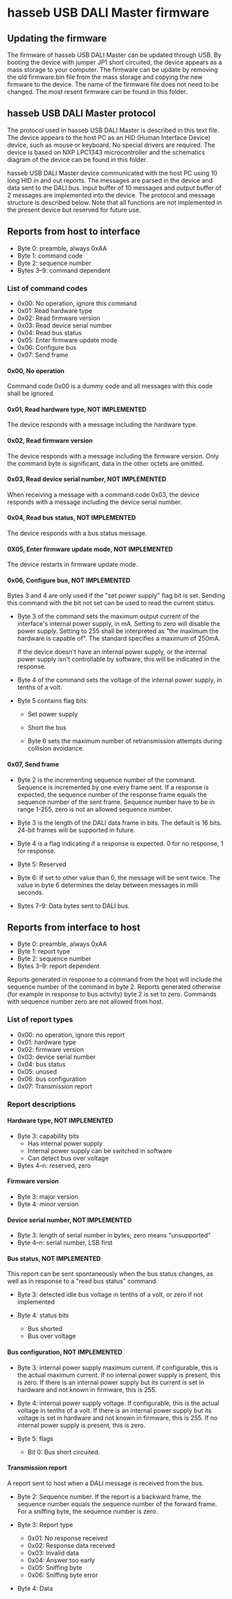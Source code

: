 hasseb USB DALI Master firmware
===============================

## Updating the firmware

The firmware of hasseb USB DALI Master can be updated through USB. By booting
the device with jumper JP1 short circuited, the device appears as a mass
storage to your computer. The firmware can be update by removing the old
firmware.bin file from the mass storage and copying the new firmware to the
device. The name of the firmware file does not need to be changed. The most
resent firmware can be found in this folder.

## hasseb USB DALI Master protocol

The protocol used in hasseb USB DALI Master is described in this text file.
The device appears to the host PC as an HID (Human Interface Device) device,
such as mouse or keyboard. No special drivers are required. The device is
based on NXP LPC1343 microcontroller and the schematics diagram of the device
can be found in this folder.

hasseb USB DALI Master device communicated with the host PC using 10 long HID
in and out reports. The messages are parsed in the device and data sent to the
DALI bus. Input buffer of 10 messages and output buffer of 2 messages are
implemented into the device. The protocol and message structure is described
below. Note that all functions are not implemented in the present device but
reserved for future use.

Reports from host to interface
------------------------------

* Byte 0: preamble, always 0xAA
* Byte 1: command code
* Byte 2: sequence number
* Bytes 3–9: command dependent

### List of command codes

* 0x00: No operation, ignore this command
* 0x01: Read hardware type
* 0x02: Read firmware version
* 0x03: Read device serial number
* 0x04: Read bus status
* 0x05: Enter firmware update mode
* 0x06: Configure bus
* 0x07: Send frame

#### 0x00, No operation

Command code 0x00 is a dummy code and all messages with this code shall be
ignored.

#### 0x01, Read hardware type, NOT IMPLEMENTED

The device responds with a message including the hardware type.

#### 0x02, Read firmware version

The device responds with a message including the firmware version. Only the
command byte is significant, data in the other octets are omitted.

#### 0x03, Read device serial number, NOT IMPLEMENTED

When receiving a message with a command code 0x03, the device responds with
a message including the device serial number.

#### 0x04, Read bus status, NOT IMPLEMENTED

The device responds with a bus status message.

#### 0X05, Enter firmware update mode, NOT IMPLEMENTED

The device restarts in firmware update mode.

#### 0x06, Configure bus, NOT IMPLEMENTED

Bytes 3 and 4 are only used if the "set power supply" flag bit is set.
Sending this command with the bit not set can be used to read the
current status.

* Byte 3 of the command sets the maximum output current of the
  interface's internal power supply, in mA.  Setting to zero will
  disable the power supply.  Setting to 255 shall be interpreted as
  "the maximum the hardware is capable of".  The standard specifies a
  maximum of 250mA.

  If the device doesn't have an internal power supply, or the internal
  power supply isn't controllable by software, this will be indicated
  in the response.

* Byte 4 of the command sets the voltage of the internal power supply,
  in tenths of a volt.

* Byte 5 contains flag bits:

  * Set power supply

  * Short the bus

  * Byte 6 sets the maximum number of retransmission attempts during
    collision avoidance.

#### 0x07, Send frame

* Byte 2 is the incrementing sequence number of the command. Sequence
  is incremented by one every frame sent. If a response is expected, the
  sequence number of the response frame equals the sequence number of the
  sent frame. Sequence number have to be in range 1-255, zero is not an
  allowed sequence number.
  
* Byte 3 is the length of the DALI data frame in bits. The default is 16
  bits. 24-bit frames will be supported in future.
  
* Byte 4 is a flag indicating if a response is expected. 0 for no response,
  1 for response.
  
* Byte 5: Reserved

* Byte 6: If set to other value than 0, the message will be sent twice. The
  value in byte 6 determines the delay between messages in milli seconds.

* Bytes 7-9: Data bytes sent to DALI bus.

Reports from interface to host
------------------------------

* Byte 0: preamble, always 0xAA
* Byte 1: report type
* Byte 2: sequence number
* Bytes 3–9: report dependent

Reports generated in response to a command from the host will include
the sequence number of the command in byte 2. Reports generated
otherwise (for example in response to bus activity) byte 2 is set to
zero. Commands with sequence number zero are not allowed from host.

### List of report types

* 0x00: no operation, ignore this report
* 0x01: hardware type
* 0x02: firmware version
* 0x03: device serial number
* 0x04: bus status
* 0x05: unused
* 0x06: bus configuration
* 0x07: Transmission report

### Report descriptions

#### Hardware type, NOT IMPLEMENTED

* Byte 3: capability bits
  * Has internal power supply
  * Internal power supply can be switched in software
  * Can detect bus over voltage
* Bytes 4–n: reserved, zero

#### Firmware version

* Byte 3: major version
* Byte 4: minor version

#### Device serial number, NOT IMPLEMENTED

* Byte 3: length of serial number in bytes; zero means "unsupported"
* Byte 4–n: serial number, LSB first

#### Bus status, NOT IMPLEMENTED

This report can be sent spontaneously when the bus status changes, as
well as in response to a "read bus status" command.

* Byte 3: detected idle bus voltage in tenths of a volt, or zero if
  not implemented

* Byte 4: status bits
  * Bus shorted
  * Bus over voltage

#### Bus configuration, NOT IMPLEMENTED

* Byte 3: internal power supply maximum current. If configurable,
  this is the actual maximum current. If no internal power supply is
  present, this is zero. If there is an internal power supply but its
  current is set in hardware and not known in firmware, this is 255.

* Byte 4: internal power supply voltage. If configurable, this is the
  actual voltage in tenths of a volt. If there is an internal power
  supply but its voltage is set in hardware and not known in firmware,
  this is 255. If no internal power supply is present, this is zero.

* Byte 5: flags
  * Bit 0: Bus short circuited.

#### Transmission report

A report sent to host when a DALI message is received from the bus.

* Byte 2: Sequence number. If the report is a backward frame, the sequence
  number equals the sequence number of the forward frame. For a 
  sniffing byte, the sequence number is zero.
  
* Byte 3: Report type
  * 0x01: No response received
  * 0x02: Response data received
  * 0x03: Invalid data
  * 0x04: Answer too early
  * 0x05: Sniffing byte
  * 0x06: Sniffing byte error

* Byte 4: Data

